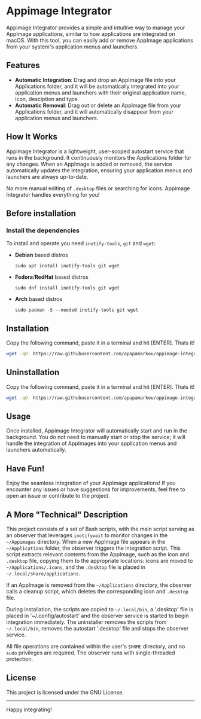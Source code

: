 # Appimage Integrator

Appimage Integrator provides a simple and intuitive way to manage your AppImage applications, similar to how applications are integrated on macOS. With this tool, you can easily add or remove AppImage applications from your system's application menus and launchers.

## Features

- **Automatic Integration**: Drag and drop an AppImage file into your Applications folder, and it will be automatically integrated into your application menus and launchers with their original application name, icon, desciption and type.
- **Automatic Removal**: Drag out or delete an AppImage file from your Applications folder, and it will automatically disappear from your application menus and launchers.

## How It Works

Appimage Integrator is a lightweight, user-scoped autostart service that runs in the background. It continuously monitors the Applications folder for any changes. When an AppImage is added or removed, the service automatically updates the integration, ensuring your application menus and launchers are always up-to-date.

No more manual editing of `.desktop` files or searching for icons. Appimage Integrator handles everything for you!

## Before installation

### Install the dependencies

   To install and operate you need `inotify-tools`, `git` and `wget`:
   
   - **Debian** based distros
     ```
     sudo apt install inotify-tools git wget
     ```
   - **Fedora**/**RedHat** based distros
     ```
     sudo dnf install inotify-tools git wget
     ```
   - **Arch** based distros
     ```
     sudo pacman -S --needed inotify-tools git wget
     ```
     
## Installation
   Copy the following command, paste it in a terminal and hit [ENTER]. Thats it!

   ```bash
   wget -qO- https://raw.githubusercontent.com/apapamarkou/appimage-integrator/main/src/appimage-integrator-install-git | bash
   ```

## Uninstallation
   Copy the following command, paste it in a terminal and hit [ENTER]. Thats it!
   ```bash
   wget -qO- https://raw.githubusercontent.com/apapamarkou/appimage-integrator/main/src/appimage-integrator-uninstall-git | bash
   ```

## Usage

Once installed, Appimage Integrator will automatically start and run in the background. You do not need to manually start or stop the service; it will handle the integration of AppImages into your application menus and launchers automatically.

## Have Fun!

Enjoy the seamless integration of your AppImage applications! If you encounter any issues or have suggestions for improvements, feel free to open an issue or contribute to the project.

## A More "Technical" Description

This project consists of a set of Bash scripts, with the main script serving as an observer that leverages `inotifywait` to monitor changes in the `~/Appimages` directory. When a new AppImage file appears in the `~/Applications` folder, the observer triggers the integration script. This script extracts relevant contents from the AppImage, such as the icon and `.desktop` file, copying them to the appropriate locations: icons are moved to `~/Applications/.icons`, and the `.desktop` file is placed in `~/.local/share/applications`.

If an AppImage is removed from the `~/Applications` directory, the observer calls a cleanup script, which deletes the corresponding icon and `.desktop` file.

During installation, the scripts are copied to `~/.local/bin`, a '.desktop' file is placed in '~/.config/autostart' and the observer service is started to begin integration immediately. The uninstaller removes the scripts from `~/.local/bin`, removes the autostart '.desktop' file and stops the observer service.

All file operations are contained within the user's `$HOME` directory, and no `sudo` privileges are required. The observer runs with single-threaded protection.

## License

This project is licensed under the GNU License.

---

Happy integrating!
